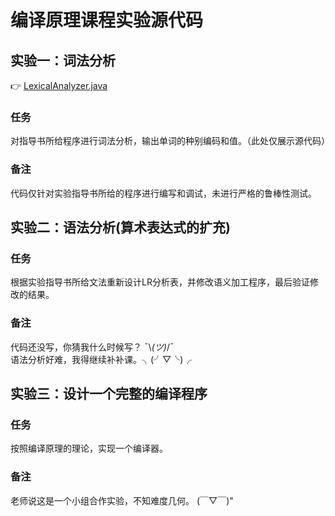 # 编译原理课程实验源代码  
## 实验一：词法分析  
👉 [LexicalAnalyzer.java](https://github.com/MonreeStudio/CompilersilersPrinciples_CourseExperiment/blob/master/LexicalAnalyzer.java)  
### 任务 
对指导书所给程序进行词法分析，输出单词的种别编码和值。（此处仅展示源代码）  
### 备注  
代码仅针对实验指导书所给的程序进行编写和调试，未进行严格的鲁棒性测试。  
## 实验二：语法分析(算术表达式的扩充)
### 任务  
根据实验指导书所给文法重新设计LR分析表，并修改语义加工程序，最后验证修改的结果。  
### 备注 
代码还没写，你猜我什么时候写？ ¯\\_(ツ)_/¯  
语法分析好难，我得继续补补课。╮(╯▽╰)╭
## 实验三：设计一个完整的编译程序
### 任务 
按照编译原理的理论，实现一个编译器。  
### 备注
老师说这是一个小组合作实验，不知难度几何。 (￣▽￣)"
